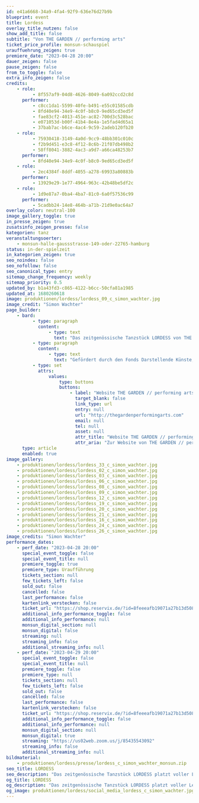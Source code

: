 ```yaml
---
id: e41a6668-34a9-4fa4-92f9-636e76d27b9b
blueprint: event
title: Lordess
overlay_title_nutzen: false
show_add_title: false
subtitle: "Von THE GARDEN // performing arts"
ticket_price_profile: monsun-schauspiel
urauffuehrung_zeigen: true
premiere_date: "2023-04-28 20:00"
dauer_zeigen: false
pause_zeigen: false
from_to_toggle: false
extra_info_zeigen: false
credits:
    - role:
          - 8f557af9-04d8-4626-8049-6a092ccd2c8d
      performer:
          - c8cc1da1-5599-40fe-b491-e55c01585cdb
          - 8fd40e94-34e9-4c0f-b8c0-9ed65cd3ed5f
          - fae83cf2-4013-451e-ac82-700d3c528bac
          - e071053d-b00f-41b4-8e4a-1e5fad4d65a1
          - 37bab7ac-b6ce-4ac4-9c59-2adeb120fb20
    - role:
          - 75930418-3149-4a0d-9cc9-48bb301c010c
          - f2b9d451-e3c8-4f12-8c6b-21f07db498b2
          - 58ff8041-3882-4ac3-a9d7-a66ca48253b7
      performer:
          - 8fd40e94-34e9-4c0f-b8c0-9ed65cd3ed5f
    - role:
          - 2ec4384f-8ddf-4055-a278-69933a80883b
      performer:
          - 13929e29-1e77-4964-963c-42b48be5df2c
    - role:
          - 1d9e87a7-0ba4-4ba7-81c0-6a0f57536c99
      performer:
          - 5cadbb24-14e8-464b-a71b-21d9e0ac64a7
overlay_color: neutral-100
image_gallery_toggle: true
in_presse_zeigen: true
zusatsinfo_zeigen_presse: false
kategorien: tanz
veranstaltungsoerter:
    - monsun-halle-gaussstrasse-149-oder-22765-hamburg
status: in-der-spielzeit
in_kategorien_zeigen: true
seo_noindex: false
seo_nofollow: false
seo_canonical_type: entry
sitemap_change_frequency: weekly
sitemap_priority: 0.5
updated_by: b1a43fd3-c865-4122-b6cc-50cfa81a1985
updated_at: 1680260618
image: produktionen/lordess/lordess_09_c_simon_wachter.jpg
image_credit: "Simon Wachter"
page_builder:
    - bard:
          - type: paragraph
            content:
                - type: text
                  text: "Das zeitgenössische Tanzstück LORDESS von THE GARDEN // performing arts platzt voller Lebenslust mitten rein in den Diskurs um Sexualität, Gender, konstante Transformation und Performance. Der Körper als politischer Diskurs auf der Bühne und die schöne Kunst als Fundament für Bewegung. Inspiriert durch die queere Künstlerin Lorenza Böttner zeigt das Stück, was möglich ist – unter der Prämisse, dass die Grenzen von Kreativität und Kunst nicht von unseren Körpern oder unserer Vorstellung von Normalität abhängig sind."
          - type: paragraph
            content:
                - type: text
                  text: "Gefördert durch den Fonds Darstellende Künste, die Allbau Stiftung, das Kulturamt Essen, beWEGEnd.e.V, in Kooperation mit SZENE 2WEI, Theater im Depot, Rü-Bühne Essen und dem monsun.theater in Hamburg."
          - type: set
            attrs:
                values:
                    type: buttons
                    buttons:
                        - label: "Website THE GARDEN // performing arts"
                          target_blank: false
                          link_type: url
                          entry: null
                          url: "http://thegardenperformingarts.com"
                          email: null
                          tel: null
                          asset: null
                          attr_title: "Website THE GARDEN // performing arts"
                          attr_aria: "Zur Website von THE GARDEN // performing arts"
      type: article
      enabled: true
image_gallery:
    - produktionen/lordess/lordess_33_c_simon_wachter.jpg
    - produktionen/lordess/lordess_02_c_simon_wachter.jpg
    - produktionen/lordess/lordess_03_c_simon_wachter.jpg
    - produktionen/lordess/lordess_06_c_simon_wachter.jpg
    - produktionen/lordess/lordess_08_c_simon_wachter.jpg
    - produktionen/lordess/lordess_09_c_simon_wachter.jpg
    - produktionen/lordess/lordess_12_c_simon_wachter.jpg
    - produktionen/lordess/lordess_19_c_simon_wachter.jpg
    - produktionen/lordess/lordess_20_c_simon_wachter.jpg
    - produktionen/lordess/lordess_21_c_simon_wachter.jpg
    - produktionen/lordess/lordess_16_c_simon_wachter.jpg
    - produktionen/lordess/lordess_24_c_simon_wachter.jpg
    - produktionen/lordess/lordess_26_c_simon_wachter.jpg
image_credits: "Simon Wachter"
performance_dates:
    - perf_date: "2023-04-28 20:00"
      special_event_toggle: false
      special_event_title: null
      premiere_toggle: true
      premiere_type: Uraufführung
      tickets_section: null
      few_tickets_left: false
      sold_out: false
      cancelled: false
      last_performance: false
      kartenlink_verstecken: false
      ticket_url: "https://shop.reservix.de/?id=8feeeafb19071a27b13d5083379d95183e9ab490f2f135faf80b2fecfc1ba00f2aba7ad8945f4a4292549eb86feddc1b&vID=7337&eventGrpID=429493&eventID=2080115"
      additional_info_performance_toggle: false
      additional_info_performance: null
      monsun_digital_section: null
      monsun_digital: false
      streaming: null
      streaming_info: false
      additional_streaming_info: null
    - perf_date: "2023-04-29 20:00"
      special_event_toggle: false
      special_event_title: null
      premiere_toggle: false
      premiere_type: null
      tickets_section: null
      few_tickets_left: false
      sold_out: false
      cancelled: false
      last_performance: false
      kartenlink_verstecken: false
      ticket_url: "https://shop.reservix.de/?id=8feeeafb19071a27b13d5083379d95183e9ab490f2f135faf80b2fecfc1ba00f2aba7ad8945f4a4292549eb86feddc1b&vID=7337&eventGrpID=429493&eventID=2080116"
      additional_info_performance_toggle: false
      additional_info_performance: null
      monsun_digital_section: null
      monsun_digital: true
      streaming: "https://us02web.zoom.us/j/85435543092"
      streaming_info: false
      additional_streaming_info: null
bildmaterial:
    - produktionen/lordess/presse/lordess_c_simon_wachter_monsun.zip
seo_title: LORDESS
seo_description: "Das zeitgenössische Tanzstück LORDESS platzt voller Lebenslust mitten rein in den Diskurs um Sexualität, Gender, konstante Transformation und Performance."
og_title: LORDESS
og_description: "Das zeitgenössische Tanzstück LORDESS platzt voller Lebenslust mitten rein in den Diskurs um Sexualität, Gender, konstante Transformation und Performance."
og_image: produktionen/lordess/social_media_lordess_c_simon_wachter.jpg
---
```

